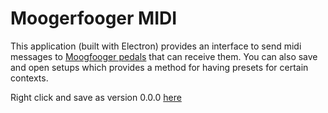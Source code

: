 # Moogerfooger MIDI

This application (built with Electron) provides an interface to send midi messages to
[Moogfooger pedals](https://www.moogmusic.com/products/Moogerfoogers)
 that can receive them. You can also save and open setups which provides a method for having presets for certain contexts.

Right click and save as version 0.0.0 [here](https://github.com/continuousElectronics/moogerfooger-midi/blob/master/Moogerfooger%20Midi.dmg)
